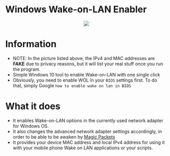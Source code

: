 # Windows Wake-on-LAN Enabler

<p align="center">
  <img src="https://i.imgur.com/QsLIJI4.png"><br/>
</p>

# Information
* NOTE: In the picture listed above, the IPv4 and MAC addresses are **FAKE** due to privacy reasons, but it will list your real stuff once you run the program.
* Simple Windows 10 tool to enable Wake-on-LAN with one single click
* Obviously, you need to enable WOL in your `BIOS` settings first. To do that, simply Google `how to enable wake on lan in BIOS`

# What it does
* It enables Wake-on-LAN options in the currently used network adapter for Windows OS.
* It also changes the advanced network adapter settings accordingly, in order to be able to be awaken by [Magic Packets](https://en.wikipedia.org/wiki/Wake-on-LAN#Magic_packet)
* It provides your device MAC address and local IPv4 address for using it with your mobile phone Wake on LAN applications or your scripts.
